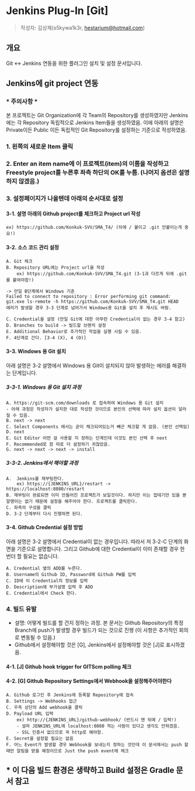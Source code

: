 # Jenkins Plug-In [Git]

> 작성자: 김상재(s5kywa1k3r, hestarium@hotmail.com)

## 개요

Git <-> Jenkins 연동을 위한 플러그인 설치 및 설정 문서입니다.

## Jenkins에 git project 연동

### \* 주의사항 \*

본 프로젝트는 Git Organization에 각 Team의 Repository를 생성하였지만 Jenkins에는 각 Repository 독립적으로 Jenkins Item들을 생성하였음.
이에 아래의 설명은 Private이든 Public 이든 독립적인 Git Repository를 설정하는 기준으로 작성하였음.

### 1. 왼쪽의 새로운 Item 클릭

### 2. Enter an item name에 이 프로젝트(item)의 이름을 작성하고 Freestyle project를 누른후 좌측 하단의 OK를 누름. (나머지 옵션은 설명하지 않겠음.)

### 3. 설정페이지가 나올텐데 아래의 순서대로 설정

#### 3-1. 설명 아래의 Github project를 체크하고 Project url 작성

    ex) https://github.com/Konkuk-SVV/SMA_T4/ (뒤에 / 붙이고 .git 안붙이는게 중요!)

#### 3-2. 소스 코드 관리 설정

    A. Git 체크
    B. Repository URL에는 Project url을 작성
        ex) https://github.com/Konkuk-SVV/SMA_T4.git (3-1과 다르게 뒤에 .git를 붙여야함!)
    
    -> 만일 B단계에서 Windows 기준 
    Failed to connect to repository : Error performing git command: 
    git.exe ls-remote -h https://github.com/Konkuk-SVV/SMA_T4.git HEAD 
    에러가 발생할 경우 3-3 단계로 넘어가서 Windows용 Git을 설치 후 재시도 바람.
    
    C. Credential을 설정 (만일 Git에 대한 아무런 Credential이 없는 경우 3-4 참고)
    D. Branches to build -> 빌드할 브랜치 설정
    E. Additional Behavior로 추가적인 작업을 실행 시킬 수 있음.
    F. 4단계로 간다. [3-4 (X), 4 (O)]

#### 3-3. Windows 용 Git 설치

아래 설명은 3-2 설명에서 Windows 용 Git이 설치되지 않아 발생하는 에러를 해결하는 단계입니다.

##### 3-3-1. Windows 용 Git 설치 과정

    A. https://git-scm.com/downloads 로 접속하여 Windows 용 Git 설치
    - 아래 과정은 작성자가 설치한 대로 작성한 것이므로 본인의 선택에 따라 설치 옵션이 달라질 수 있음.
    B. next -> next
    C. Select Components 에서는 굳이 체크되어있는거 빼곤 체크할 게 없음. (본인 선택임)
    D. next
    E. Git Editor 어떤 걸 사용할 지 정하는 단계인데 이것도 본인 선택 후 next
    F. Recommended로 함 따로 더 설정하기 귀찮았음.
    G. next -> next -> next -> install

##### 3-3-2. Jenkins에서 해야할 과정

    A.  Jenkins를 재부팅한다.
        ex) https://{JENKINS_URL}/restart -> https://localhost:8080/restart
    B. 재부팅이 완료되면 이미 만들어진 프로젝트가 보일것이다. 하지만 이는 껍데기만 있을 뿐 알맹이는 없기 때문에 설정을 해주어야 한다. 프로젝트를 클릭한다.
    C. 좌측의 구성을 클릭
    D. 3-2 단계부터 다시 진행하면 된다.

#### 3-4. Github Credential 설정 방법

아래 설명은 3-2 설명에서 Credential이 없는 경우입니다. 따라서 저 3-2-C 단계의 화면을 기준으로 설명합니다.
그리고 Github에 대한 Credential이 이미 존재할 경우 한 번더 할 필요는 없습니다.

    A. Credential 옆의 ADD를 누른다.
    B. Username의 Github ID, Password에 Github PW를 입력
    C. ID에 이 Credential의 정보를 입력
    D. Description에 부가설명 입력 후 ADD
    E. Credential에서 Check 한다.

### 4. 빌드 유발

- 설명: 어떻게 빌드를 할 건지 정하는 과정. 본 문서는 Github Repository의 특정 Branch에 push가 발생할 경우 빌드가 되는 것으로 진행 (이 사항은 추가적인 회의로 변동될 수 있음.)
- Github에서 설정해야할 것은 [G], Jenkins에서 설정해야할 것은 [J]로 표시하겠음.

#### 4-1. [J] Github hook trigger for GITScm polling 체크

#### 4-2. [G] Github Repository Settings에서 Webhook을 설정해주어야한다

    A. Github 로그인 후 Jenkins에 등록할 Repository에 접속
    B. Settings -> Webhooks 접근
    C. 우측 상단의 Add webhook을 클릭
    D. Payload URL 입력
        ex) http://{JENKINS_URL}/github-webhook/ (반드시 맨 뒤에 / 입력!)
        - 설마 JENKINS_URL에 localhost:8080 적는 사람이 있다고 생각도 안하겠음.
        - SSL 인증서 없으므로 꼭 http로 해야함.
    E. Secret을 설정할 필요는 없음
    F. 어느 Event가 발생할 경우 Webhook을 보내는지 정하는 것인데 이 문서에서는 push 할 때만 알림을 받을 예정이므로 Just the push event에 체크

## * 이 다음 빌드 환경은 생략하고 Build 설정은 Gradle 문서 참고
